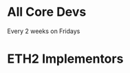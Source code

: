 <!-- TITLE: Community Calls -->
<!-- SUBTITLE: Recurring community calls in the Ethereum ecosystem -->

# All Core Devs
Every 2 weeks on Fridays
# ETH2 Implementors